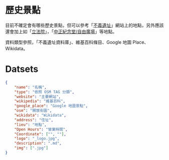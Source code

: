 # 歷史景點

目前不確定會有哪些歷史景點，但可以參考「[不義遺址](https://hsi.nhrm.gov.tw/home/zh-tw/injusticelandmarks)」網站上的地點，另外應該還會加上如「[立法院](https://zh.wikipedia.org/zh-tw/立法院)」，「[中正紀念堂/自由廣場](https://zh.wikipedia.org/wiki/中正紀念堂)」等地點。

資料類型參照，「不義遺址資料庫」、維基百科條目、Google 地圖 Place、Wikidata。

# Datsets

```json
{
    "name": "名稱",
    "type": "依照 OSM TAG 分類",
    "website": "主要網站",
    "wikipedia": "維基百科",
    "google_place": "Google 地圖景點",
    "osm": "開放街圖",
    "wikidata": "Wikidata",
    "address": "住址",
    "lieu": "地點",
    "Open Hours": "營業時間",
    "Coordinate": ["", ""],
    "logo": "_logo.jpg",
    "description": ".md",
    "img": [".jpg"]
}
```
